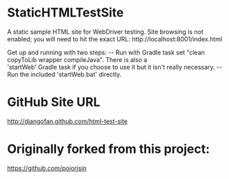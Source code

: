 StaticHTMLTestSite
==================

A static sample HTML site for WebDriver testing.  Site browsing is not enabled; you 
will need to hit the exact URL:  http://localhost:8001/index.html

Get up and running with two steps:
-- Run with Gradle task set "clean copyToLib wrapper compileJava".  There is also a<br/>
   'startWeb' Gradle task if  you choose to use it but it isn't really necessary.
-- Run the included 'startWeb.bat' directly.


GitHub Site URL
==================
http://djangofan.github.com/html-test-site


Originally forked from this project:
==================
https://github.com/pojorisin

